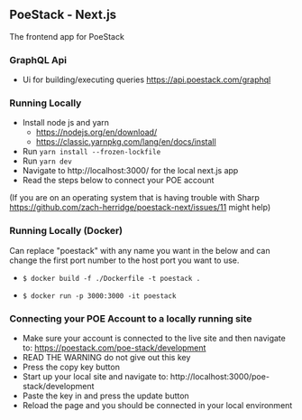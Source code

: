 ## PoeStack - Next.js

The frontend app for PoeStack

### GraphQL Api
- Ui for building/executing queries https://api.poestack.com/graphql

### Running Locally
- Install node js and yarn
  - https://nodejs.org/en/download/
  - https://classic.yarnpkg.com/lang/en/docs/install
- Run `yarn install --frozen-lockfile`
- Run `yarn dev`
- Navigate to http://localhost:3000/ for the local next.js app
- Read the steps below to connect your POE account

(If you are on an operating system that is having trouble with Sharp https://github.com/zach-herridge/poestack-next/issues/11 might help)

### Running Locally (Docker)

Can replace "poestack" with any name you want in the below and can change the first port number to the host port you want to use.

- `$ docker build -f ./Dockerfile -t poestack .`

- `$ docker run -p 3000:3000 -it poestack`


### Connecting your POE Account to a locally running site
- Make sure your account is connected to the live site and then navigate to: https://poestack.com/poe-stack/development
- READ THE WARNING do not give out this key
- Press the copy key button
- Start up your local site and navigate to: http://localhost:3000/poe-stack/development
- Paste the key in and press the update button
- Reload the page and you should be connected in your local environment

